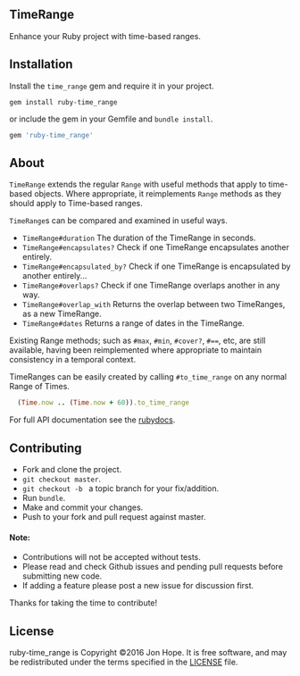 ## TimeRange

Enhance your Ruby project with time-based ranges.

## Installation

Install the `time_range` gem and require it in your project.

```shell
gem install ruby-time_range
```

or include the gem in your Gemfile and `bundle install`.

```ruby
gem 'ruby-time_range'
```

## About

`TimeRange` extends the regular `Range` with useful methods that apply to time-based objects. Where appropriate, it reimplements `Range` methods as they should apply to Time-based ranges.

`TimeRange`s can be compared and examined in useful ways.

- `TimeRange#duration` The duration of the TimeRange in seconds.
- `TimeRange#encapsulates?` Check if one TimeRange encapsulates another entirely.
- `TimeRange#encapsulated_by?` Check if one TimeRange is encapsulated by another entirely...
- `TimeRange#overlaps?` Check if one TimeRange overlaps another in any way.
- `TimeRange#overlap_with` Returns the overlap between two TimeRanges, as a new TimeRange.
- `TimeRange#dates` Returns a range of dates in the TimeRange.

Existing Range methods; such as `#max`, `#min`, `#cover?`, `#==`, etc, are still available, having been reimplemented where appropriate to maintain consistency in a temporal context.

TimeRanges can be easily created by calling `#to_time_range` on any normal Range of Times.

```ruby
  (Time.now .. (Time.now + 60)).to_time_range
```

For full API documentation see the [rubydocs](http://www.rubydoc.info/gems/ruby-time_range/0.1.0/TimeRange).

## Contributing
- Fork and clone the project.
- `git checkout master`.
- `git checkout -b ` a topic branch for your fix/addition.
- Run `bundle`.
- Make and commit your changes.
- Push to your fork and pull request against master.

#### Note:
- Contributions will not be accepted without tests.
- Please read and check Github issues and pending pull requests before submitting new code.
- If adding a feature please post a new issue for discussion first.

Thanks for taking the time to contribute!

## License

ruby-time_range is Copyright ©2016 Jon Hope. It is free software, and may be redistributed under the terms specified in the [LICENSE](https://github.com/jonmidhir/ruby-time_range/blob/master/LICENSE) file.
